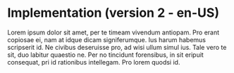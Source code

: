# Implementation (version 2 - en-US)

Lorem ipsum dolor sit amet, per te timeam vivendum antiopam. Pro erant copiosae ei, nam at idque dicam signiferumque. Ius harum habemus scripserit id. Ne civibus deseruisse pro, ad wisi ullum simul ius. Tale vero te sit, duo labitur quaestio ne. Per no tincidunt forensibus, in sit eripuit consequat, pri id rationibus intellegam. Pro lorem quodsi id.
